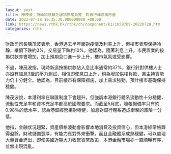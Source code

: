 ```yaml
---
layout: post
title: 陳茂波：持續加息難免增加供樓負擔　對銀行構成風險低
date: 2022-07-28 10:35:30.000000000 +08:00
link: https://news.rthk.hk/rthk/ch/component/k2/1659709-20220728.htm
categories: rthk
---
```


財政司司長陳茂波表示，香港過去半年面對疫情及利率上升，但樓市表現保持冷靜，樓價下跌約3%，交易量下跌約10%。他認為，隨著利息上升，市民置業的按揭供款亦會增加，加上預期息口進一步上升，樓市氣氛或受影響。

不過，陳茂波指，現時新造按揭供款佔入息比率通常約37%，銀行針對供樓人士亦設有加息3厘的壓力測試，相信即使息口上升，稍為增加供樓負擔，業主持貨能力仍十分健全。他認為，目前樓市有保障措施，加上需求強勁，預計樓市基礎保持穩健。

陳茂波說，本港利率在聯匯制度下會趨升，但強調本港銀行體系流動性十分穩健，流動性充足率和資本充足率都高於國際要求。而截至5月底，壞帳撥備率只有約0.98%的低水平，認為港銀經營相對穩健，加息對銀行體系造成衝擊的風險十分低。

他指，金融狀況趨緊，資產價格波動會影響本地消費及投資信心，但本港經常帳錄得盈餘，財政儲備豐厚，有能力應對外來衝擊。而且金融體系成熟穩健，可以處理大量資金進出，即使美國近期大力收緊貨幣政策，本港金融市場亦一直順暢有序，並無出現混亂。
